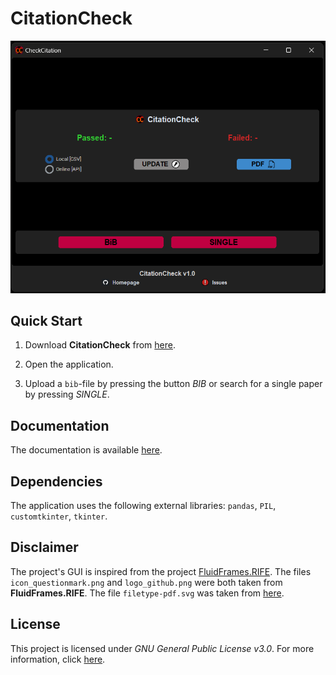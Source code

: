 # CitationCheck

<div align="center">
<img src="app.png" alt="Screenshot of CitationCheck" width="600"/>
</div>

## Quick Start

1. Download **CitationCheck** from [here](https://github.com/BenSt099/CitationCheck/blob/main/).

2. Open the application.

3. Upload a `bib`-file by pressing the button _BIB_ or search for a single paper by pressing _SINGLE_.

## Documentation

The documentation is available [here](https://github.com/BenSt099/CitationCheck/blob/main/docs/citationcheck_doc.pdf).

## Dependencies

The application uses the following external libraries: `pandas`, `PIL`, `customtkinter`, `tkinter`.

## Disclaimer

The project's GUI is inspired from the project [FluidFrames.RIFE](https://github.com/Djdefrag/FluidFrames.RIFE). The files `icon_questionmark.png` and
`logo_github.png` were both taken from **FluidFrames.RIFE**. The file `filetype-pdf.svg` was taken from [here](https://icons.getbootstrap.com/icons/filetype-pdf/).

## License 

This project is licensed under _GNU General Public License v3.0_. For more information, click [here](https://github.com/BenSt099/CitationCheck/blob/main/LICENSE).